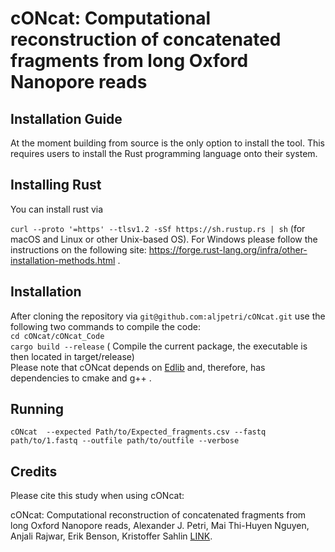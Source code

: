 # cONcat: Computational reconstruction of concatenated fragments from long Oxford Nanopore reads

## Installation Guide <a name="installationguide"></a>
At the moment building from source is the only option to install the tool. This requires users to install the Rust programming language onto their system.

## Installing Rust <a name="installingrust"></a>
You can install rust via<br />

`curl --proto '=https' --tlsv1.2 -sSf https://sh.rustup.rs | sh` (for macOS and Linux or other Unix-based OS). For Windows please follow the instructions on the following site: https://forge.rust-lang.org/infra/other-installation-methods.html .<br />

## Installation <a name="installation"></a>
After cloning the repository via `git@github.com:aljpetri/cONcat.git` use the following two commands to compile the code: <br />
`cd cONcat/cONcat_Code` <br />
`cargo build --release` ( Compile the current package, the executable is then located in target/release) <br />
Please note that cONcat depends on [Edlib](https://github.com/Martinsos/edlib) and, therefore, has dependencies to cmake and g++ . 


## Running
`cONcat  --expected Path/to/Expected_fragments.csv --fastq path/to/1.fastq --outfile path/to/outfile --verbose`


## Credits <a name="credits"></a>

Please cite this study when using cONcat: 

cONcat: Computational reconstruction of concatenated fragments from long Oxford Nanopore reads, 
Alexander J. Petri, Mai Thi-Huyen Nguyen, Anjali Rajwar, Erik Benson, Kristoffer Sahlin [LINK](https://www.biorxiv.org/content/10.1101/2025.03.05.641699v2.abstract).
